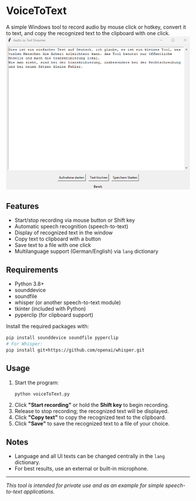 # VoiceToText

A simple Windows tool to record audio by mouse click or hotkey, convert it to text, and copy the recognized text to the clipboard with one click.
![Screenshot](Screenshot.png)

## Features

- Start/stop recording via mouse button or Shift key
- Automatic speech recognition (speech-to-text)
- Display of recognized text in the window
- Copy text to clipboard with a button
- Save text to a file with one click
- Multilanguage support (German/English) via `lang` dictionary

## Requirements

- Python 3.8+
- sounddevice
- soundfile
- whisper (or another speech-to-text module)
- tkinter (included with Python)
- pyperclip (for clipboard support)

Install the required packages with:

```bash
pip install sounddevice soundfile pyperclip
# For Whisper:
pip install git+https://github.com/openai/whisper.git
```

## Usage

1. Start the program:
   ```bash
   python voiceToText.py
   ```
2. Click **"Start recording"** or hold the **Shift key** to begin recording.
3. Release to stop recording; the recognized text will be displayed.
4. Click **"Copy text"** to copy the recognized text to the clipboard.
5. Click **"Save"** to save the recognized text to a file of your choice.

## Notes

- Language and all UI texts can be changed centrally in the `lang` dictionary.
- For best results, use an external or built-in microphone.

---

*This tool is intended for private use and as an example for simple speech-to-text applications.*